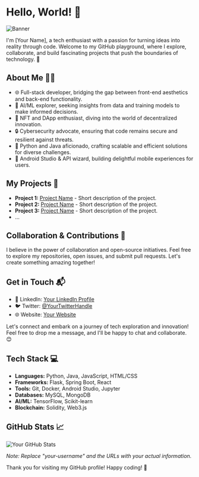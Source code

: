 # Hello, World! 👋

![Banner]([https://your-image-url.com/your-image.png](https://t4.ftcdn.net/jpg/01/35/92/85/360_F_135928597_xU5EzKq6vpOeXPX5vsbI48zfVVkSRlrF.jpg))

I'm [Your Name], a tech enthusiast with a passion for turning ideas into reality through code. Welcome to my GitHub playground, where I explore, collaborate, and build fascinating projects that push the boundaries of technology. 🚀

## About Me 🧑‍💻

- 🌐 Full-stack developer, bridging the gap between front-end aesthetics and back-end functionality.
- 🤖 AI/ML explorer, seeking insights from data and training models to make informed decisions.
- 🎨 NFT and DApp enthusiast, diving into the world of decentralized innovation.
- 🔒 Cybersecurity advocate, ensuring that code remains secure and resilient against threats.
- 🐍 Python and Java aficionado, crafting scalable and efficient solutions for diverse challenges.
- 📱 Android Studio & API wizard, building delightful mobile experiences for users.

## My Projects 🚧

- **Project 1:** [Project Name](https://github.com/your-username/project1) - Short description of the project.
- **Project 2:** [Project Name](https://github.com/your-username/project2) - Short description of the project.
- **Project 3:** [Project Name](https://github.com/your-username/project3) - Short description of the project.
- ...

## Collaboration & Contributions 🤝

I believe in the power of collaboration and open-source initiatives. Feel free to explore my repositories, open issues, and submit pull requests. Let's create something amazing together!

## Get in Touch 📬

- 💼 LinkedIn: [Your LinkedIn Profile](https://www.linkedin.com/in/your-linkedin-profile/)
- 🐦 Twitter: [@YourTwitterHandle](https://twitter.com/your-twitter-handle)
- 🌐 Website: [Your Website](https://www.your-website.com)

Let's connect and embark on a journey of tech exploration and innovation! Feel free to drop me a message, and I'll be happy to chat and collaborate. 😊

## Tech Stack 💻

- **Languages:** Python, Java, JavaScript, HTML/CSS
- **Frameworks:** Flask, Spring Boot, React
- **Tools:** Git, Docker, Android Studio, Jupyter
- **Databases:** MySQL, MongoDB
- **AI/ML:** TensorFlow, Scikit-learn
- **Blockchain:** Solidity, Web3.js

## GitHub Stats 📈

![Your GitHub Stats](https://github-readme-stats.vercel.app/api?username=your-username&show_icons=true&theme=dark)

*Note: Replace "your-username" and the URLs with your actual information.*

Thank you for visiting my GitHub profile! Happy coding! 🚀

